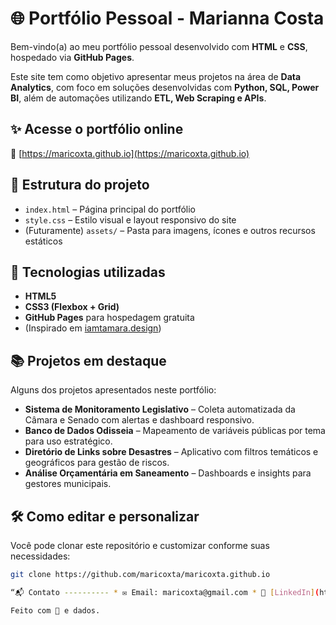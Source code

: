 # 🌐 Portfólio Pessoal - Marianna Costa

Bem-vindo(a) ao meu portfólio pessoal desenvolvido com **HTML** e **CSS**, hospedado via **GitHub Pages**.

Este site tem como objetivo apresentar meus projetos na área de **Data Analytics**, com foco em soluções desenvolvidas com **Python, SQL, Power BI**, além de automações utilizando **ETL, Web Scraping e APIs**.

## ✨ Acesse o portfólio online

📎 [https://maricoxta.github.io](https://maricoxta.github.io)

## 📁 Estrutura do projeto

- `index.html` – Página principal do portfólio
- `style.css` – Estilo visual e layout responsivo do site
- (Futuramente) `assets/` – Pasta para imagens, ícones e outros recursos estáticos

## 🚀 Tecnologias utilizadas

- **HTML5**
- **CSS3 (Flexbox + Grid)**
- **GitHub Pages** para hospedagem gratuita
- (Inspirado em [iamtamara.design](https://www.iamtamara.design))

## 📚 Projetos em destaque

Alguns dos projetos apresentados neste portfólio:

- **Sistema de Monitoramento Legislativo** – Coleta automatizada da Câmara e Senado com alertas e dashboard responsivo.
- **Banco de Dados Odisseia** – Mapeamento de variáveis públicas por tema para uso estratégico.
- **Diretório de Links sobre Desastres** – Aplicativo com filtros temáticos e geográficos para gestão de riscos.
- **Análise Orçamentária em Saneamento** – Dashboards e insights para gestores municipais.

## 🛠️ Como editar e personalizar

Você pode clonar este repositório e customizar conforme suas necessidades:

```bash
git clone https://github.com/maricoxta/maricoxta.github.io

“📬 Contato ---------- * ✉️ Email: maricoxta@gmail.com * 🔗 [LinkedIn](https://www.linkedin.com/in/maricoxta) * 💻 [GitHub](https://github.com/maricoxta)”

Feito com 💙 e dados.
